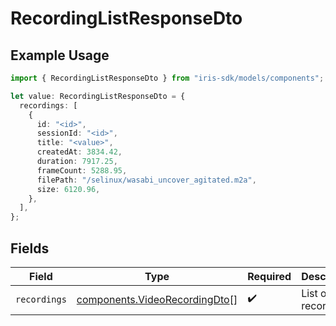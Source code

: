 # RecordingListResponseDto

## Example Usage

```typescript
import { RecordingListResponseDto } from "iris-sdk/models/components";

let value: RecordingListResponseDto = {
  recordings: [
    {
      id: "<id>",
      sessionId: "<id>",
      title: "<value>",
      createdAt: 3834.42,
      duration: 7917.25,
      frameCount: 5288.95,
      filePath: "/selinux/wasabi_uncover_agitated.m2a",
      size: 6120.96,
    },
  ],
};
```

## Fields

| Field                                                                          | Type                                                                           | Required                                                                       | Description                                                                    |
| ------------------------------------------------------------------------------ | ------------------------------------------------------------------------------ | ------------------------------------------------------------------------------ | ------------------------------------------------------------------------------ |
| `recordings`                                                                   | [components.VideoRecordingDto](../../models/components/videorecordingdto.md)[] | :heavy_check_mark:                                                             | List of recordings                                                             |